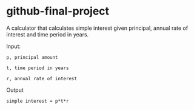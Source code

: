 # github-final-project
A calculator that calculates simple interest given principal, annual rate of interest and time period in years.

Input:

    p, principal amount

    t, time period in years

    r, annual rate of interest
   
Output

    simple interest = p*t*r
